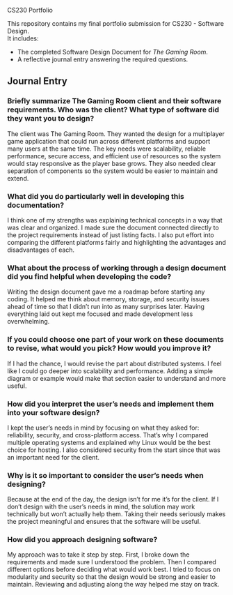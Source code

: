  CS230 Portfolio

This repository contains my final portfolio submission for CS230 - Software Design.  
It includes:
- The completed Software Design Document for *The Gaming Room*.
- A reflective journal entry answering the required questions.

## Journal Entry

### Briefly summarize The Gaming Room client and their software requirements. Who was the client? What type of software did they want you to design?
The client was The Gaming Room. They wanted the design for a multiplayer game application that could run across different platforms and support many users at the same time. The key needs were scalability, reliable performance, secure access, and efficient use of resources so the system would stay responsive as the player base grows. They also needed clear separation of components so the system would be easier to maintain and extend.


### What did you do particularly well in developing this documentation?
I think one of my strengths was explaining technical concepts in a way that was clear and organized. I made sure the document connected directly to the project requirements instead of just listing facts. I also put effort into comparing the different platforms fairly and highlighting the advantages and disadvantages of each.

### What about the process of working through a design document did you find helpful when developing the code?
Writing the design document gave me a roadmap before starting any coding. It helped me think about memory, storage, and security issues ahead of time so that I didn’t run into as many surprises later. Having everything laid out kept me focused and made development less overwhelming.

### If you could choose one part of your work on these documents to revise, what would you pick? How would you improve it?
If I had the chance, I would revise the part about distributed systems. I feel like I could go deeper into scalability and performance. Adding a simple diagram or example would make that section easier to understand and more useful.

### How did you interpret the user’s needs and implement them into your software design?
I kept the user’s needs in mind by focusing on what they asked for: reliability, security, and cross-platform access. That’s why I compared multiple operating systems and explained why Linux would be the best choice for hosting. I also considered security from the start since that was an important need for the client.

### Why is it so important to consider the user’s needs when designing?
Because at the end of the day, the design isn’t for me it’s for the client. If I don’t design with the user’s needs in mind, the solution may work technically but won’t actually help them. Taking their needs seriously makes the project meaningful and ensures that the software will be useful.

### How did you approach designing software?
My approach was to take it step by step. First, I broke down the requirements and made sure I understood the problem. Then I compared different options before deciding what would work best. I tried to focus on modularity and security so that the design would be strong and easier to maintain. Reviewing and adjusting along the way helped me stay on track.
